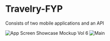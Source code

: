 # Travelry-FYP
Consists of two mobile applications and an API

![App Screen Showcase Mockup Vol 6](https://user-images.githubusercontent.com/57415883/103456083-b073dd00-4d14-11eb-82a2-7bf5e225144f.jpg)
![Main](https://user-images.githubusercontent.com/57415883/103456084-b36ecd80-4d14-11eb-92f3-6bab6db58b0c.jpg)

